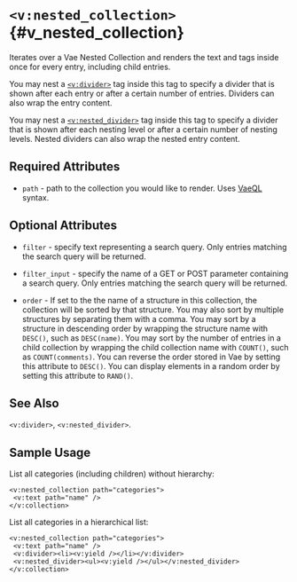 # `<v:nested_collection>`{#v_nested_collection}

Iterates over a Vae Nested Collection and renders the text and tags
inside once for every entry, including child entries.

You may nest a [`<v:divider>`](#v_divider) tag inside this tag to
specify a divider that is shown after each entry or after a certain
number of entries. Dividers can also wrap the entry content.

You may nest a [`<v:nested_divider>`](#v_nested_divider) tag inside this
tag to specify a divider that is shown after each nesting level or after
a certain number of nesting levels. Nested dividers can also wrap the
nested entry content.

## Required Attributes

-   `path` - path to the collection you would like to render. Uses
    [VaeQL](#vaeql) syntax.

## Optional Attributes

-   `filter` - specify text representing a search query. Only entries
    matching the search query will be returned.

-   `filter_input` - specify the name of a GET or POST parameter
    containing a search query. Only entries matching the search query
    will be returned.

-   `order` - If set to the the name of a structure in this collection,
    the collection will be sorted by that structure. You may also sort
    by multiple structures by separating them with a comma. You may sort
    by a structure in descending order by wrapping the structure name
    with `DESC()`, such as `DESC(name)`. You may sort by the number of
    entries in a child collection by wrapping the child collection name
    with `COUNT()`, such as `COUNT(comments)`. You can reverse the order
    stored in Vae by setting this attribute to `DESC()`. You can display
    elements in a random order by setting this attribute to `RAND()`.

## See Also

`<v:divider>`, `<v:nested_divider>`.

## Sample Usage

List all categories (including children) without hierarchy:

    <v:nested_collection path="categories">
     <v:text path="name" />
    </v:collection>

List all categories in a hierarchical list:

    <v:nested_collection path="categories">
     <v:text path="name" />
     <v:divider><li><v:yield /></li></v:divider>
     <v:nested_divider><ul><v:yield /></ul></v:nested_divider>
    </v:collection>
